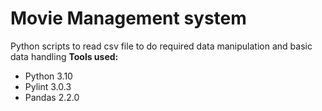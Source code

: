 # Movie Management system

Python scripts to read csv file to do required data manipulation and basic data handling
**Tools used:**

- Python 3.10
- Pylint 3.0.3
- Pandas 2.2.0
